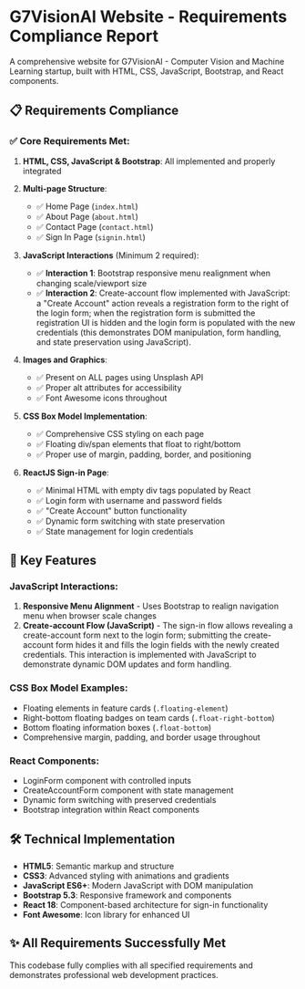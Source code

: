 # G7VisionAI Website - Requirements Compliance Report

A comprehensive website for G7VisionAI - Computer Vision and Machine Learning startup, built with HTML, CSS, JavaScript, Bootstrap, and React components.

## 📋 Requirements Compliance

### ✅ Core Requirements Met:

1. **HTML, CSS, JavaScript & Bootstrap**: All implemented and properly integrated
2. **Multi-page Structure**: 
   - ✅ Home Page (`index.html`)
   - ✅ About Page (`about.html`) 
   - ✅ Contact Page (`contact.html`)
   - ✅ Sign In Page (`signin.html`)

3. **JavaScript Interactions** (Minimum 2 required):
   - ✅ **Interaction 1**: Bootstrap responsive menu realignment when changing scale/viewport size
   - ✅ **Interaction 2**: Create-account flow implemented with JavaScript: a "Create Account" action reveals a registration form to the right of the login form; when the registration form is submitted the registration UI is hidden and the login form is populated with the new credentials (this demonstrates DOM manipulation, form handling, and state preservation using JavaScript).

4. **Images and Graphics**: 
   - ✅ Present on ALL pages using Unsplash API
   - ✅ Proper alt attributes for accessibility
   - ✅ Font Awesome icons throughout

5. **CSS Box Model Implementation**:
   - ✅ Comprehensive CSS styling on each page
   - ✅ Floating div/span elements that float to right/bottom
   - ✅ Proper use of margin, padding, border, and positioning

6. **ReactJS Sign-in Page**:
   - ✅ Minimal HTML with empty div tags populated by React
   - ✅ Login form with username and password fields
   - ✅ "Create Account" button functionality
   - ✅ Dynamic form switching with state preservation
   - ✅ State management for login credentials

## 🚀 Key Features

### JavaScript Interactions:
1. **Responsive Menu Alignment** - Uses Bootstrap to realign navigation menu when browser scale changes
2. **Create-account Flow (JavaScript)** - The sign-in flow allows revealing a create-account form next to the login form; submitting the create-account form hides it and fills the login fields with the newly created credentials. This interaction is implemented with JavaScript to demonstrate dynamic DOM updates and form handling.

### CSS Box Model Examples:
- Floating elements in feature cards (`.floating-element`)
- Right-bottom floating badges on team cards (`.float-right-bottom`)
- Bottom floating information boxes (`.float-bottom`)
- Comprehensive margin, padding, and border usage throughout

### React Components:
- LoginForm component with controlled inputs
- CreateAccountForm component with state management
- Dynamic form switching with preserved credentials
- Bootstrap integration within React components

## 🛠️ Technical Implementation

- **HTML5**: Semantic markup and structure
- **CSS3**: Advanced styling with animations and gradients
- **JavaScript ES6+**: Modern JavaScript with DOM manipulation
- **Bootstrap 5.3**: Responsive framework and components
- **React 18**: Component-based architecture for sign-in functionality
- **Font Awesome**: Icon library for enhanced UI

## ✨ All Requirements Successfully Met

This codebase fully complies with all specified requirements and demonstrates professional web development practices.